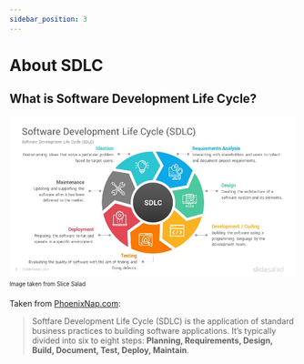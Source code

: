 ```yaml
---
sidebar_position: 3
---
```


# About SDLC

## What is Software Development Life Cycle?
![Software Development Lifecycle Diagram](/img/Software-Development-Life-Cycle-Models-Google-Slides-Templates-Diagrams-0004.jpg)
<sub><sup>Image taken from Slice Salad</sup></sub>

Taken from [PhoenixNap.com](https://phoenixnap.com/blog/software-development-life-cycle#:~:text=Software%20Development%20Life%20Cycle%20is,%2C%20Test%2C%20Deploy%2C%20Maintain.&text=These%20are%20the%20core%20components%20recommended%20for%20all%20software%20development%20projects.):
> Softfare Development Life Cycle (SDLC) is the application of standard business practices to building software applications. It’s typically divided into six to eight steps: **Planning, Requirements, Design, Build, Document, Test, Deploy, Maintain**.
